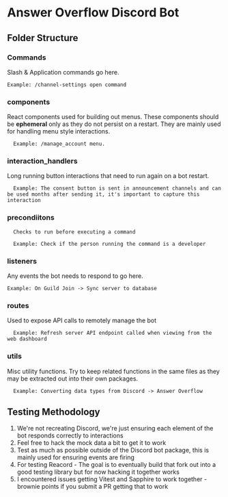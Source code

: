 # Answer Overflow Discord Bot

## Folder Structure

### Commands

Slash & Application commands go here.

    Example: /channel-settings open command

### components

React components used for building out menus. These components should be **ephemeral** only as they do not persist on a restart. They are mainly used for handling menu style interactions.

      Example: /manage_account menu.

### interaction_handlers

Long running button interactions that need to run again on a bot restart.

      Example: The consent button is sent in announcement channels and can be used months after sending it, it's important to capture this interaction

### precondiitons

      Checks to run before executing a command

      Example: Check if the person running the command is a developer

### listeners

Any events the bot needs to respond to go here.

    Example: On Guild Join -> Sync server to database

### routes

Used to expose API calls to remotely manage the bot

      Example: Refresh server API endpoint called when viewing from the web dashboard

### utils

Misc utility functions. Try to keep related functions in the same files as they may be extracted out into their own packages.

      Example: Converting data types from Discord -> Answer Overflow

## Testing Methodology

1. We're not recreating Discord, we're just ensuring each element of the bot responds correctly to interactions
2. Feel free to hack the mock data a bit to get it to work
3. Test as much as possible outside of the Discord bot package, this is mainly used for ensuring events are firing
4. For testing Reacord - The goal is to eventually build that fork out into a good testing library but for now hacking it together works
5. I encountered issues getting Vitest and Sapphire to work together - brownie points if you submit a PR getting that to work
